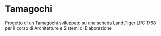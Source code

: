# Tamagochi
Progetto di un Tamagochi sviluppato su una scheda LandtTiger LPC 1768 per il corso di Architetture e Sistemi di Elaborazione
